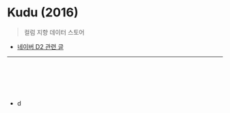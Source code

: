 # Kudu (2016)
> 컬럼 지향 데이터 스토어
* [네이버 D2 관련 글](https://d2.naver.com/helloworld/9099561)

<hr>
<br>


## 
####

<br>

###
* d

<br>
